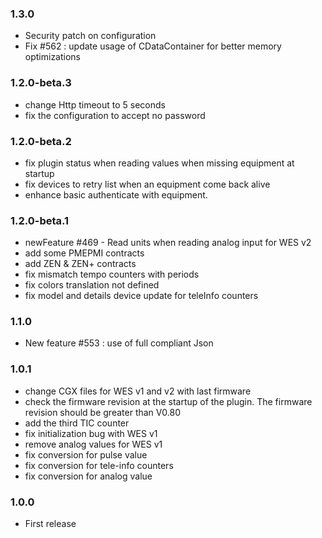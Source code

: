 ### 1.3.0
* Security patch on configuration
* Fix #562  : update usage of CDataContainer for better memory optimizations

### 1.2.0-beta.3
* change Http timeout to 5 seconds
* fix the configuration to accept no password

### 1.2.0-beta.2
* fix plugin status when reading values when missing equipment at startup
* fix devices to retry list when an equipment come back alive
* enhance basic authenticate with equipment.

### 1.2.0-beta.1
* newFeature #469 - Read units when reading analog input for WES v2
* add some PMEPMI contracts
* add ZEN & ZEN+ contracts
* fix mismatch tempo counters with periods
* fix colors translation not defined
* fix model and details device update for teleInfo counters

### 1.1.0
* New feature #553 : use of full compliant Json

### 1.0.1
* change CGX files for WES v1 and v2 with last firmware
* check the firmware revision at the startup of the plugin. The firmware revision should be greater than V0.80
* add the third TIC counter
* fix initialization bug with WES v1
* remove analog values for WES v1
* fix conversion for pulse value
* fix conversion for tele-info counters
* fix conversion for analog value

### 1.0.0
* First release